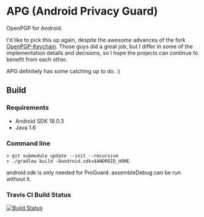 APG (Android Privacy Guard)
===========================

OpenPGP for Android.

I'd like to pick this up again, despite the awesome advances of the fork [OpenPGP-Keychain](https://github.com/openpgp-keychain/openpgp-keychain/). Those guys did a great job, but I differ in some of the implementation details and decisions, so I hope the projects can continue to benefit from each other.

APG definitely has some catching up to do. :)

## Build

### Requirements

* Android SDK 19.0.3
* Java 1.6

### Command line
```
> git submodule update --init --recursive
> ./gradlew build -Dandroid.sdk=$ANDROID_HOME
```
android.sdk is only needed for ProGuard. assembleDebug can be run without it.

### Travis CI Build Status

[![Build Status](https://travis-ci.org/thialfihar/apg.png?branch=master)](https://travis-ci.org/thialfihar/apg)
